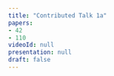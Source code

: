 ```yaml
---
title: "Contributed Talk 1a"
papers:
- 42
- 110
videoId: null
presentation: null
draft: false
---
```

